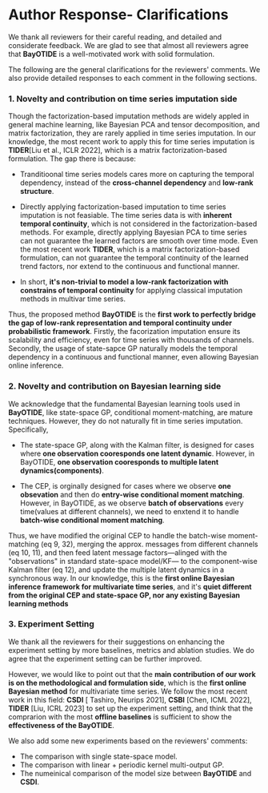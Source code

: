 # Author Response- Clarifications

We thank all reviewers for their careful reading, and detailed and considerate feedback. We are glad to see that almost all reviewers agree that **BayOTIDE** is a well-motivated  work with solid formulation.  

The following are the general clarifications for the reviewers' comments. We also provide detailed responses to each comment in the following sections.

### **1. Novelty and contribution on time series imputation side** 

Though the factorization-based imputation methods are widely appled in general machine learning, like Bayesian PCA and tensor decomposition, and matrix factorization, they are rarely applied in time series imputation. In our knowledge, the most recent work to apply this for time series imputation is **TIDER**[Liu et al., ICLR 2022], which is a matrix factorization-based formulation. The gap there is because:

- Tranditioonal time series models cares more on capturing the temporal dependency, instead of the **cross-channel dependency** and **low-rank structure**. 
  
- Directly applying factorization-based imputation to time series imputation is not feasiable. The time series data is with **inherent temporal continuity**, which is not considered in the factorization-based methods. For example, directly applying Bayesian PCA to time series can not guarantee the learned factors are smooth over time mode.
Even the most recent work **TIDER**, which is a matrix factorization-based formulation, can not guarantee the temporal continuity of the learned trend factors, nor extend to the continuous and functional manner. 

- In short, **it's non-trivial to model a low-rank factorization with constrains of temporal continuity** for applying classical imputation methods in multivar time series.
  
Thus, the proposed method **BayOTIDE** is the **first work to perfectly bridge the gap of low-rank representation and temporal continuity under probabilistic framework**. Firstly, the facorization imputation ensure its scalability and efficiency, even for time series with thousands of channels. Secondly, the usage of state-sapce GP naturally models the temporal dependency in a continuous and functional manner, even allowing Bayesian online inference. 


### **2. Novelty and contribution on Bayesian learning side**

We acknowledge that the fundamental 
Bayesian learning tools used in **BayOTIDE**, like state-space GP, conditional moment-matching, are mature techniques. However, they do not naturally fit in time series imputation. Specifically,

- The state-space GP, along with the Kalman filter, is designed for cases where **one observation cooresponds one latent dynamic**. However, in BayOTIDE, **one observation cooresponds to multiple latent dynamics(components)**. 

- The CEP, is orginally designed for cases where we observe **one obsevation** and then do **entry-wise conditional moment matching**. However, in BayOTIDE, as we observe **batch of observations** every time(values at different channels), we need to enxtend it to handle **batch-wise conditional moment matching**. 

Thus, we  have modified the original CEP to handle the batch-wise moment-matching (eq 9, 32), merging the approx. messages from different channels (eq 10, 11), and then feed latent message factors—alinged with the "observations" in standard state-space model/KF— to the component-wise Kalman filter (eq 12), and update the multiple latent dynamics in a synchronous way. In our knowledge, this is the **first online Bayesian inference framework for multivariate time series**, and it's **quiet different from the original CEP and state-space GP, nor any existing Bayesian learning methods**


###  **3. Experiment Setting**

We thank all the reviewers for their suggestions on enhancing the experiment setting by more baselines, metrics and
 ablation studies. We do agree that the experiment setting can be further improved.

 However, we would like to point out that the **main contribution of our work is on the methodological and formulation side**, which is the **first online Bayesian method** for multivariate time series. We follow the most recent work in this field: **CSDI** [ Tashiro, Neurips 2021],  **CSBI** [Chen, ICML 2022],  **TIDER** [Liu, ICRL 2023] to set up the experiment setting,  and think that the comprarion with the most **offline baselines** is sufficient to show the **effectiveness of the BayOTIDE**. 

 We also add some new experiments based on the reviewers' comments:
 
 - The comparison with single state-space model.
 - The comparison with linear + periodic kernel multi-output GP.
 - The numeinical comparison of the model size between **BayOTIDE** and **CSDI**. 

